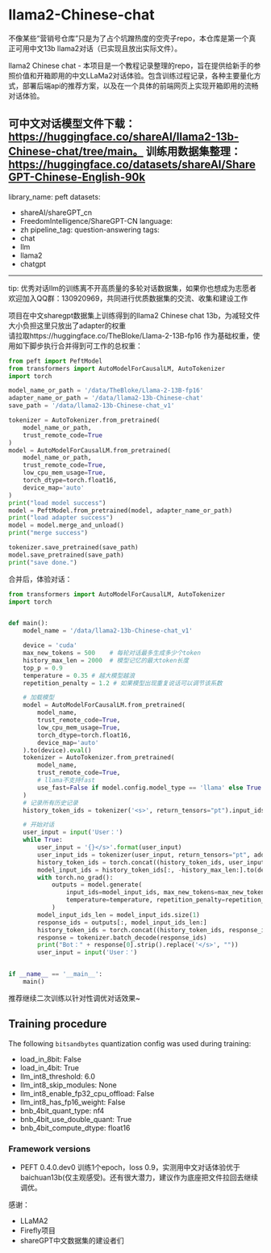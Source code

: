 # llama2-Chinese-chat
不像某些“营销号仓库”只是为了占个坑蹭热度的空壳子repo，本仓库是第一个真正可用中文13b llama2对话（已实现且放出实际文件）。

llama2 Chinese chat - 本项目是一个教程记录整理的repo，旨在提供给新手的参照价值和开箱即用的中文LLaMa2对话体验。包含训练过程记录，各种主要量化方式，部署后端api的推荐方案，以及在一个具体的前端网页上实现开箱即用的流畅对话体验。

可中文对话模型文件下载：https://huggingface.co/shareAI/llama2-13b-Chinese-chat/tree/main。
训练用数据集整理：https://huggingface.co/datasets/shareAI/ShareGPT-Chinese-English-90k
---
library_name: peft
datasets:
- shareAI/shareGPT_cn
- FreedomIntelligence/ShareGPT-CN
language:
- zh
pipeline_tag: question-answering
tags:
- chat
- llm
- llama2
- chatgpt
---
tip: 优秀对话llm的训练离不开高质量的多轮对话数据集，如果你也想成为志愿者  
欢迎加入QQ群：130920969，共同进行优质数据集的交流、收集和建设工作  

项目在中文sharegpt数据集上训练得到的llama2 Chinese chat 13b，为减轻文件大小负担这里只放出了adapter的权重  
请拉取https://huggingface.co/TheBloke/Llama-2-13B-fp16 作为基础权重，使用如下脚步执行合并得到可工作的总权重：  

```python
from peft import PeftModel
from transformers import AutoModelForCausalLM, AutoTokenizer
import torch

model_name_or_path = '/data/TheBloke/Llama-2-13B-fp16'
adapter_name_or_path = '/data/llama2-13b-Chinese-chat'
save_path = '/data/llama2-13b-Chinese-chat_v1'

tokenizer = AutoTokenizer.from_pretrained(
    model_name_or_path,
    trust_remote_code=True
)
model = AutoModelForCausalLM.from_pretrained(
    model_name_or_path,
    trust_remote_code=True,
    low_cpu_mem_usage=True,
    torch_dtype=torch.float16,
    device_map='auto'
)
print("load model success")
model = PeftModel.from_pretrained(model, adapter_name_or_path)
print("load adapter success")
model = model.merge_and_unload()
print("merge success")

tokenizer.save_pretrained(save_path)
model.save_pretrained(save_path)
print("save done.")
```
合并后，体验对话：
```python
from transformers import AutoModelForCausalLM, AutoTokenizer
import torch


def main():
    model_name = '/data/llama2-13b-Chinese-chat_v1'

    device = 'cuda'
    max_new_tokens = 500    # 每轮对话最多生成多少个token
    history_max_len = 2000  # 模型记忆的最大token长度
    top_p = 0.9
    temperature = 0.35 # 越大模型越浪
    repetition_penalty = 1.2 # 如果模型出现重复说话可以调节该系数

    # 加载模型
    model = AutoModelForCausalLM.from_pretrained(
        model_name,
        trust_remote_code=True,
        low_cpu_mem_usage=True,
        torch_dtype=torch.float16,
        device_map='auto'
    ).to(device).eval()
    tokenizer = AutoTokenizer.from_pretrained(
        model_name,
        trust_remote_code=True,
        # llama不支持fast
        use_fast=False if model.config.model_type == 'llama' else True
    )
    # 记录所有历史记录
    history_token_ids = tokenizer('<s>', return_tensors="pt").input_ids

    # 开始对话
    user_input = input('User：')
    while True:
        user_input = '{}</s>'.format(user_input)
        user_input_ids = tokenizer(user_input, return_tensors="pt", add_special_tokens=False).input_ids
        history_token_ids = torch.concat((history_token_ids, user_input_ids), dim=1)
        model_input_ids = history_token_ids[:, -history_max_len:].to(device)
        with torch.no_grad():
            outputs = model.generate(
                input_ids=model_input_ids, max_new_tokens=max_new_tokens, do_sample=True, top_p=top_p,
                temperature=temperature, repetition_penalty=repetition_penalty, eos_token_id=tokenizer.eos_token_id
            )
        model_input_ids_len = model_input_ids.size(1)
        response_ids = outputs[:, model_input_ids_len:]
        history_token_ids = torch.concat((history_token_ids, response_ids.cpu()), dim=1)
        response = tokenizer.batch_decode(response_ids)
        print("Bot：" + response[0].strip().replace('</s>', ""))
        user_input = input('User：')


if __name__ == '__main__':
    main()

```
推荐继续二次训练以针对性调优对话效果~ 
## Training procedure


The following `bitsandbytes` quantization config was used during training:
- load_in_8bit: False
- load_in_4bit: True
- llm_int8_threshold: 6.0
- llm_int8_skip_modules: None
- llm_int8_enable_fp32_cpu_offload: False
- llm_int8_has_fp16_weight: False
- bnb_4bit_quant_type: nf4
- bnb_4bit_use_double_quant: True
- bnb_4bit_compute_dtype: float16
### Framework versions


- PEFT 0.4.0.dev0
训练1个epoch，loss 0.9，实测用中文对话体验优于baichuan13b(仅主观感受)。还有很大潜力，建议作为底座把文件拉回去继续调优。

感谢：  
- LLaMA2  
- Firefly项目  
- shareGPT中文数据集的建设者们 
